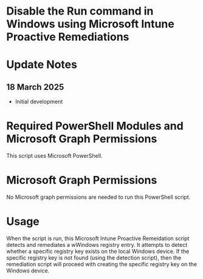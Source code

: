 # Disable the Run command in Windows using Microsoft Intune Proactive Remediations

# Update Notes

## 18 March 2025
- Initial development

# Required PowerShell Modules and Microsoft Graph Permissions

This script uses Microsoft PowerShell.

# Microsoft Graph Permissions

No Microsoft graph permissions are needed to run this PowerShell script.

# Usage

When the script is run, this Microsoft Intune Proactive Remeidation script detects and remediates a wWindows registry entry. It attempts to detect whether a specific registry key exists on the local Windows device. If the specific registry key is not found (using the detection script), then the remediation script will proceed with creating the specific registry key on the Windows device.
